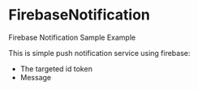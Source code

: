 # FirebaseNotification
Firebase Notification Sample Example

This is simple push notification service using firebase: 
  - The targeted id token
  - Message

